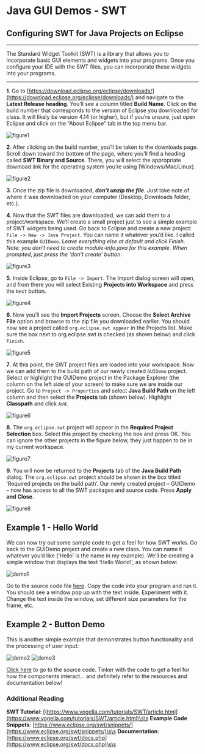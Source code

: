 # Java GUI Demos - SWT

## Configuring SWT for Java Projects on Eclipse

---

The Standard Widget Toolkit (SWT) is a library that allows you to incorporate basic GUI elements and widgets into your programs.  Once you configure your IDE with the SWT files, you can incorporate these widgets into your programs.

---

**1**. Go to [https://download.eclipse.org/eclipse/downloads/](https://download.eclipse.org/eclipse/downloads/) and navigate to the **Latest Release heading**.  You’ll see a column titled **Build Name**.  Click on the build number that corresponds to the version of Eclipse you downloaded for class.  It will likely be version 4.14 (or higher), but if you’re unsure, just open Eclipse and click on the “About Eclipse” tab in the top menu bar.  

![figure1](./images/figure1.png)

**2**.  After clicking on the build number, you’ll be taken to the downloads page.  Scroll down toward the bottom of the page, where you’ll find a heading called **SWT Binary and Source**.  There, you will select the appropriate download link for the operating system you’re using (Windows/Mac/Linux).

![figure2](./images/figure2.png)

**3**.  Once the zip file is downloaded, ***don’t unzip the file***.  Just take note of where it was downloaded on your computer (Desktop, Downloads folder, etc.).

**4**.  Now that the SWT files are downloaded, we can add them to a project/workspace.  We’ll create a small project just to see a simple example of SWT widgets being used.  Go back to Eclipse and create a new project: `File -> New -> Java Project`.  You can name it whatever you’d like.  I called this example `GUIDemo`.  *Leave everything else at default and click Finish.  Note: you don’t need to create module-info.java for this example.  When prompted, just press the ‘don’t create’ button*. 

![figure3](./images/figure3.png)

**5**.  Inside Eclipse, go to `File -> Import`.  The Import dialog screen will open, and from there you will select Existing **Projects into Workspace** and press the `Next` button.

![figure4](./images/figure4.png)

**6**.  Now you’ll see the **Import Projects** screen.  Choose the **Select Archive File** option and browse to the zip file you downloaded earlier.  You should now see a project called `org.eclipse.swt appear` in the Projects list.  Make sure the box next to org.eclipse.swt is checked (as shown below) and click `Finish`.  

![figure5](./images/figure5.png)

**7**.  At this point, the SWT project files are loaded into your workspace.  Now we can add them to the build path of our newly created `GUIDemo` project.   Select or highlight the GUIDemo project in the Package Explorer (the column on the left side of your screen) to make sure we are inside our project.  Go to `Project -> Properties` and select **Java Build Path** on the left column and then select the **Projects** tab (shown below).  Highlight **Classpath** and click `Add`.

![figure6](./images/figure6.png)

**8**.  The `org.eclipse.swt` project will appear in the **Required Project Selection** box.  Select this project by checking the box and press OK.  You can ignore the other projects in the figure below, they just happen to be in my current workspace.

![figure7](./images/figure7.png)

**9**.  You will now be returned to the **Projects** tab of the **Java Build Path** dialog.  The `org.eclipse.swt` project should be shown in the box titled ‘Required projects on the build path’.  Our newly created project – GUIDemo – now has access to all the SWT packages and source code.  Press **Apply and Close**. 

![figure8](./images/figure8.png)

## Example 1 - Hello World

We can now try out some sample code to get a feel for how SWT works.  Go back to the GUIDemo project and create a new class.  You can name it whatever you’d like (‘Hello’ is the name in my example).  We’ll be creating a simple window that displays the text ‘Hello World!’, as shown below:

![demo1](./images/demo1.png)

Go to the source code file [here](https://github.com/robbgatica/comp170-GUI/blob/master/src/com/swt/comp170/Hello.java).  Copy the code into your program and run it.  You should see a window pop up with the text inside.  Experiment with it.  Change the text inside the window, set different size parameters for the frame, etc.  

## Example 2 - Button Demo

This is another simple example that demonstrates button functionality and the processing of user input:

![demo2](./images/demo2.png)
![demo3](./images/demo3.png)

[Click here](https://github.com/robbgatica/comp170-GUI/blob/master/src/com/swt/comp170/ButtonDemo.java) to go to the source code.  Tinker with the code to get a feel for how the components interact... and definitely refer to the resources and documentation below!

### Additional Reading
**SWT Tutoria**l: [(https://www.vogella.com/tutorials/SWT/article.html](https://www.vogella.com/tutorials/SWT/article.html)\s\s
**Example Code Snippets**: [https://www.eclipse.org/swt/snippets/](https://www.eclipse.org/swt/snippets/)\s\s
**Documentation**: [https://www.eclipse.org/swt/docs.php](https://www.eclipse.org/swt/docs.php)\s\s
